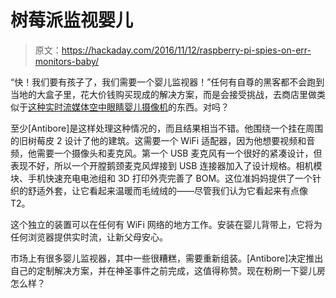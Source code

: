 # 树莓派监视婴儿

> 原文：<https://hackaday.com/2016/11/12/raspberry-pi-spies-on-err-monitors-baby/>

“快！我们要有孩子了，我们需要一个婴儿监视器！”任何有自尊的黑客都不会跑到当地的大盒子里，花大价钱购买现成的解决方案，而是会接受挑战，去商店里做类似于[这种实时流媒体空中眼睛婴儿摄像机](https://antibore.wordpress.com/2016/11/10/diy-baby-monitor/)的东西。对吗？

至少[Antibore]是这样处理这种情况的，而且结果相当不错。他围绕一个挂在周围的旧树莓皮 2 设计了他的建筑。这需要一个 WiFi 适配器，因为他想要视频和音频，他需要一个摄像头和麦克风。第一个 USB 麦克风有一个很好的紧凑设计，但表现不好，所以一个开膛鹅颈麦克风焊接到 USB 连接器加入了设计规格。相机模块、手机快速充电电池组和 3D 打印外壳完善了 BOM。这位准妈妈提供了一个针织的舒适外套，让它看起来温暖而毛绒绒的——尽管我们认为它看起来有点像 T2。

这个独立的装置可以在任何有 WiFi 网络的地方工作。安装在婴儿背带上，它将为任何浏览器提供实时流，让新父母安心。

市场上有很多婴儿监视器，其中一些很糟糕，需要重新组装。[Antibore]决定推出自己的定制解决方案，并在神圣事件之前完成，这值得称赞。现在粉刷一下婴儿房怎么样？